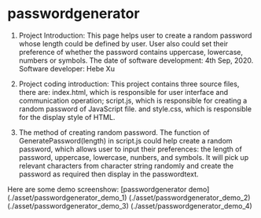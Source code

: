 # passwordgenerator

1. Project Introduction:
This page helps user to create a random password whose length could be defined by user. User also could set their preference of whether the password contains uppercase, lowercase, numbers or symbols.
The date of software development: 4th Sep, 2020.
Software developer: Hebe Xu

2. Project coding introduction:
This project contains three source files, there are: 
index.html, which is responsible for user interface and communication operation;
script.js, which is responsible for creating a random password of JavaScript file.
and style.css, which is responsible for the display style of HTML.

3. The method of creating random password.
The function of GeneratePassword(length) in script.js could help create a random password, which allows user to input their preferences: the length of password, uppercase, lowercase, nunbers, and symbols. It will pick up relevant characters from character string randomly and create the password as required then display in the passwordtext.

 Here are some demo screenshow:
 [passwordgenerator demo] 
  (./asset/passwordgenerator_demo_1)
  (./asset/passwordgenerator_demo_2)
  (./asset/passwordgenerator_demo_3)
  (./asset/passwordgenerator_demo_4)
 

